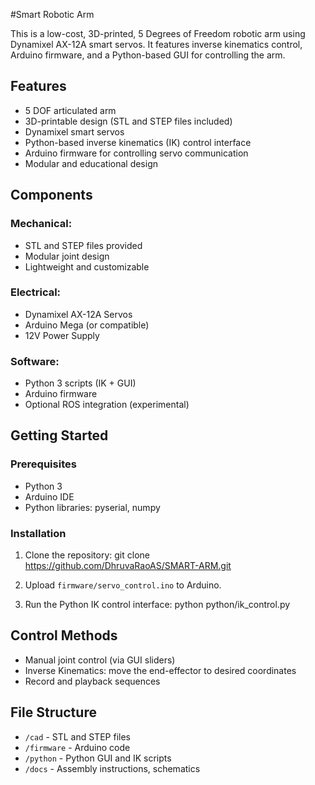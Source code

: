 #Smart Robotic Arm

This is a low-cost, 3D-printed, 5 Degrees of Freedom robotic arm using Dynamixel AX-12A smart servos.
It features inverse kinematics control, Arduino firmware, and a Python-based GUI for controlling the arm.

## Features
- 5 DOF articulated arm
- 3D-printable design (STL and STEP files included)
- Dynamixel smart servos
- Python-based inverse kinematics (IK) control interface
- Arduino firmware for controlling servo communication
- Modular and educational design

## Components
### Mechanical:
- STL and STEP files provided
- Modular joint design
- Lightweight and customizable

### Electrical:
- Dynamixel AX-12A Servos
- Arduino Mega (or compatible)
- 12V Power Supply

### Software:
- Python 3 scripts (IK + GUI)
- Arduino firmware
- Optional ROS integration (experimental)

## Getting Started

### Prerequisites
- Python 3
- Arduino IDE
- Python libraries: pyserial, numpy

### Installation
1. Clone the repository:
   git clone https://github.com/DhruvaRaoAS/SMART-ARM.git

2. Upload `firmware/servo_control.ino` to Arduino.

3. Run the Python IK control interface:
   python python/ik_control.py

## Control Methods
- Manual joint control (via GUI sliders)
- Inverse Kinematics: move the end-effector to desired coordinates
- Record and playback sequences

## File Structure
- `/cad` - STL and STEP files
- `/firmware` - Arduino code
- `/python` - Python GUI and IK scripts
- `/docs` - Assembly instructions, schematics
